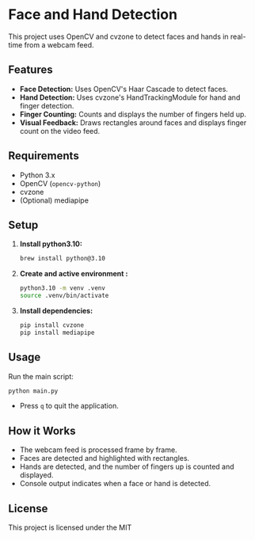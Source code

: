 # Face and Hand Detection

This project uses OpenCV and cvzone to detect faces and hands in real-time from a webcam feed.

## Features

- **Face Detection:** Uses OpenCV's Haar Cascade to detect faces.
- **Hand Detection:** Uses cvzone's HandTrackingModule for hand and finger detection.
- **Finger Counting:** Counts and displays the number of fingers held up.
- **Visual Feedback:** Draws rectangles around faces and displays finger count on the video feed.

## Requirements

- Python 3.x
- OpenCV (`opencv-python`)
- cvzone
- (Optional) mediapipe

## Setup

1. **Install python3.10:**
   ```bash
   brew install python@3.10
   ```

2. **Create and active environment :**
    ```bash
    python3.10 -m venv .venv
    source .venv/bin/activate 
    ```

3. **Install dependencies:**
   ```bash
   pip install cvzone
   pip install mediapipe
   ```

## Usage

Run the main script:
```bash
python main.py
```

- Press `q` to quit the application.

## How it Works

- The webcam feed is processed frame by frame.
- Faces are detected and highlighted with rectangles.
- Hands are detected, and the number of fingers up is counted and displayed.
- Console output indicates when a face or hand is detected.

## License

This project is licensed under the MIT